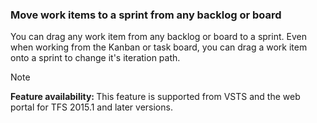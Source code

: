 
<a id="assign-to-sprint"></a>

### Move work items to a sprint from any backlog or board
You can drag any work item from any backlog or board to a sprint. Even when working from the Kanban or task board, you can drag a work item onto a sprint to change it's iteration path. 

>[!NOTE]  
><b>Feature availability: </b> This feature is supported from VSTS and the web portal for TFS 2015.1 and later versions.    

